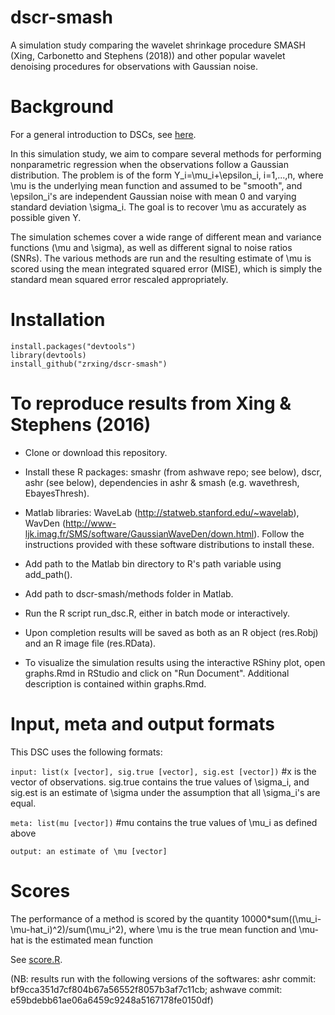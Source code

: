 # dscr-smash

A simulation study comparing the wavelet shrinkage procedure SMASH
(Xing, Carbonetto and Stephens (2018)) and other popular wavelet
denoising procedures for observations with Gaussian noise.

# Background 

For a general introduction to DSCs, see
[here](https://github.com/stephens999/dscr/blob/master/intro.md).

In this simulation study, we aim to compare several methods for
performing nonparametric regression when the observations follow a
Gaussian distribution. The problem is of the form
Y_i=\mu_i+\epsilon_i, i=1,...,n, where \mu is the underlying mean
function and assumed to be "smooth", and \epsilon_i's are independent
Gaussian noise with mean 0 and varying standard deviation
\sigma_i. The goal is to recover \mu as accurately as possible given
Y.

The simulation schemes cover a wide range of different mean and
variance functions (\mu and \sigma), as well as different signal to
noise ratios (SNRs). The various methods are run and the resulting
estimate of \mu is scored using the mean integrated squared error
(MISE), which is simply the standard mean squared error rescaled
appropriately.

# Installation

```
install.packages("devtools")
library(devtools)
install_github("zrxing/dscr-smash")
```

# To reproduce results from Xing & Stephens (2016)

* Clone or download this repository.

* Install these R packages: smashr (from ashwave repo; see below),
  dscr, ashr (see below), dependencies in ashr & smash (e.g. wavethresh,
  EbayesThresh).

* Matlab libraries:
  WaveLab (http://statweb.stanford.edu/~wavelab),
  WavDen (http://www-ljk.imag.fr/SMS/software/GaussianWaveDen/down.html).
  Follow the instructions provided with these software distributions
  to install these.
  
* Add path to the Matlab bin directory to R's path variable using add_path().

* Add path to dscr-smash/methods folder in Matlab.

* Run the R script run_dsc.R, either in batch mode or interactively.

* Upon completion results will be saved as both as an R object
  (res.Robj) and an R image file (res.RData).

* To visualize the simulation results using the interactive RShiny
  plot, open graphs.Rmd in RStudio and click on "Run
  Document". Additional description is contained within graphs.Rmd.

# Input, meta and output formats

This DSC uses the following formats:

`input: list(x [vector], sig.true [vector], sig.est [vector])` #x is the vector of observations. sig.true contains the true values of \sigma_i, and sig.est is an estimate of \sigma under the assumption that all \sigma_i's are equal.

`meta: list(mu [vector])` #mu contains the true values of \mu_i as defined above


`output: an estimate of \mu [vector]` 

# Scores

The performance of a method is scored by the quantity 10000*sum((\mu_i-\mu-hat_i)^2)/sum(\mu_i^2), where \mu is the true mean function and \mu-hat is the estimated mean function

See [score.R](score.R).

(NB: results run with the following versions of the softwares:
ashr commit: bf9cca351d7cf804b67a56552f8057b3af7c11cb;
ashwave commit: e59bdebb61ae06a6459c9248a5167178fe0150df)

